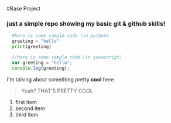 #Base Project

### just a simple repo showing my basic git & github skills!

```python
  #here is some sample code (in python)
  greeting = "hello"
  print(greeting)
```

```javascript
  //here is some sample code (in javascript)
  var greeting = "hello";
  console.log(greeting);
```

I'm talking about something pretty **cool** here
> Yeah? THAT'S PRETTY COOL

  1. first item
  2. second item
  3. third item
